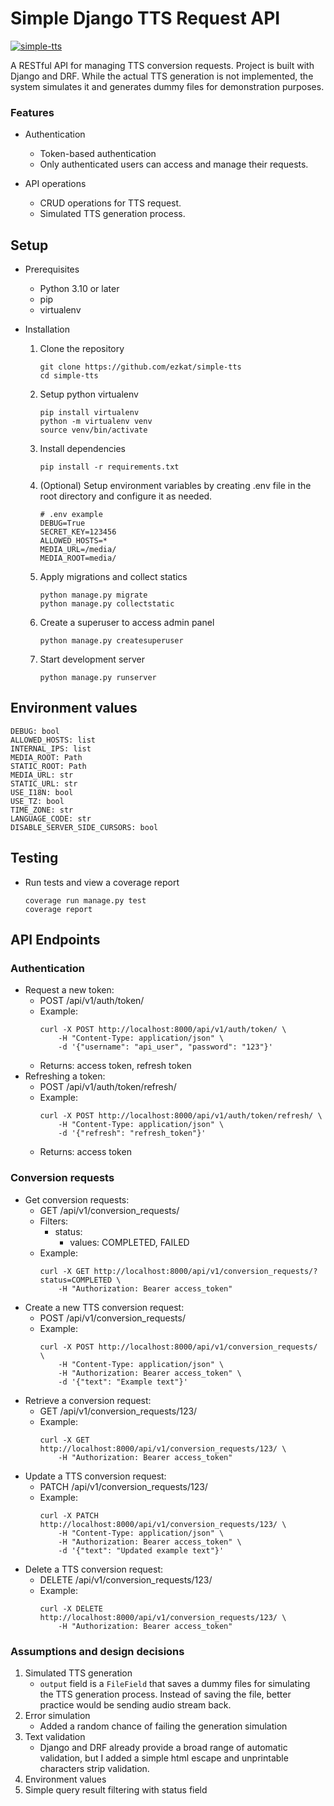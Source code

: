 # Simple Django TTS Request API
[![simple-tts](https://github.com/ezkat/simple-tts/actions/workflows/main.yml/badge.svg?branch=main)](https://github.com/ezkat/simple-tts/actions/workflows/main.yml)

A RESTful API for managing TTS conversion requests.
Project is built with Django and DRF.
While the actual TTS generation is not implemented, the system simulates it and generates dummy files for demonstration purposes.


### Features
- Authentication
    - Token-based authentication
    - Only authenticated users can access and manage their requests.

- API operations
    - CRUD operations for TTS request.
    - Simulated TTS generation process.


## Setup
- Prerequisites
    - Python 3.10 or later
    - pip
    - virtualenv

- Installation
    1. Clone the repository
        ```
        git clone https://github.com/ezkat/simple-tts
        cd simple-tts
        ```
    2. Setup python virtualenv
        ```
        pip install virtualenv
        python -m virtualenv venv
        source venv/bin/activate
        ```
    3. Install dependencies
        ```
        pip install -r requirements.txt
        ```
    4. \(Optional\) Setup environment variables by creating .env file in the root directory and configure it as needed.
        ```
        # .env example
        DEBUG=True
        SECRET_KEY=123456
        ALLOWED_HOSTS=*
        MEDIA_URL=/media/
        MEDIA_ROOT=media/
        ```
    5. Apply migrations and collect statics
        ```
        python manage.py migrate
        python manage.py collectstatic
        ```
    6. Create a superuser to access admin panel
        ```
        python manage.py createsuperuser
        ```
    7. Start development server
        ```
        python manage.py runserver
        ```

## Environment values
```
DEBUG: bool
ALLOWED_HOSTS: list
INTERNAL_IPS: list
MEDIA_ROOT: Path
STATIC_ROOT: Path
MEDIA_URL: str
STATIC_URL: str
USE_I18N: bool
USE_TZ: bool
TIME_ZONE: str
LANGUAGE_CODE: str
DISABLE_SERVER_SIDE_CURSORS: bool
```

## Testing
- Run tests and view a coverage report
    ```
    coverage run manage.py test
    coverage report
    ```

## API Endpoints
### Authentication
- Request a new token:
    - POST /api/v1/auth/token/
    - Example:
        ```
        curl -X POST http://localhost:8000/api/v1/auth/token/ \
            -H "Content-Type: application/json" \
            -d '{"username": "api_user", "password": "123"}'
        ```
    - Returns: access token, refresh token
- Refreshing a token:
    - POST /api/v1/auth/token/refresh/
    - Example:
        ```
        curl -X POST http://localhost:8000/api/v1/auth/token/refresh/ \
            -H "Content-Type: application/json" \
            -d '{"refresh": "refresh_token"}'
        ```
    - Returns: access token

### Conversion requests
- Get conversion requests:
    - GET /api/v1/conversion_requests/
    - Filters:
        - status:
            - values: COMPLETED, FAILED
    - Example:
        ```
        curl -X GET http://localhost:8000/api/v1/conversion_requests/?status=COMPLETED \
            -H "Authorization: Bearer access_token"
        ```
- Create a new TTS conversion request:
    - POST /api/v1/conversion_requests/
    - Example:
        ```
        curl -X POST http://localhost:8000/api/v1/conversion_requests/ \
            -H "Content-Type: application/json" \
            -H "Authorization: Bearer access_token" \
            -d '{"text": "Example text"}'
        ```
- Retrieve a conversion request:
    - GET /api/v1/conversion_requests/123/
    - Example:
        ```
        curl -X GET http://localhost:8000/api/v1/conversion_requests/123/ \
            -H "Authorization: Bearer access_token"
        ```
- Update a TTS conversion request:
    - PATCH /api/v1/conversion_requests/123/
    - Example:
        ```
        curl -X PATCH http://localhost:8000/api/v1/conversion_requests/123/ \
            -H "Content-Type: application/json" \
            -H "Authorization: Bearer access_token" \
            -d '{"text": "Updated example text"}'
        ```
- Delete a TTS conversion request:
    - DELETE /api/v1/conversion_requests/123/
    - Example:
        ```
        curl -X DELETE http://localhost:8000/api/v1/conversion_requests/123/ \
            -H "Authorization: Bearer access_token"
        ```



### Assumptions and design decisions
1. Simulated TTS generation
    - `output` field is a `FileField` that saves a dummy files for simulating the TTS generation process. Instead of saving the file, better practice would be sending audio stream back.
2. Error simulation
    - Added a random chance of failing the generation simulation
3. Text validation
    - Django and DRF already provide a broad range of automatic validation, but I added a simple html escape and unprintable characters strip validation.
4. Environment values
5. Simple query result filtering with status field
